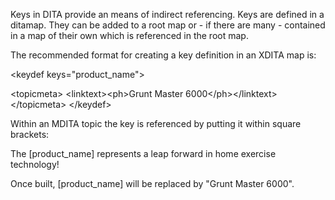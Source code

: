 <?xml version="1.0" encoding="UTF-8"?><?workdir /home/michael/Documents/ddac/ddac/temp/pdf?><?workdir-uri file:/home/michael/Documents/ddac/ddac/temp/pdf/?><?path2project?><?path2project-uri ./?><?path2rootmap-uri ./?><topic xmlns:ditaarch="http://dita.oasis-open.org/architecture/2005/" xmlns:dita-ot="http://dita-ot.sourceforge.net/ns/201007/dita-ot" class="- topic/topic " ditaarch:DITAArchVersion="1.2" domains="(topic hi-d) (topic ut-d) (topic indexing-d) (topic hazard-d) (topic abbrev-d) (topic pr-d) (topic sw-d) (topic ui-d)" id="using-keys-with-mdita" xtrf="file:/home/michael/Documents/ddac/ddac/MDITA-keys.md" xtrc="topic:1;182:3" specializations=""><title class="- topic/title " xtrf="file:/home/michael/Documents/ddac/ddac/MDITA-keys.md" xtrc="title:1;182:3">Using keys with MDITA</title><prolog class="- topic/prolog " xtrf="file:/home/michael/Documents/ddac/ddac/MDITA-keys.md" xtrc="prolog:1;182:3"><data class="- topic/data " name="id" value="MDITA-keys" xtrf="file:/home/michael/Documents/ddac/ddac/MDITA-keys.md" xtrc="data:1;182:3"/></prolog><body class="- topic/body " xtrf="file:/home/michael/Documents/ddac/ddac/MDITA-keys.md" xtrc="body:1;182:3"><p class="- topic/p " xtrf="file:/home/michael/Documents/ddac/ddac/MDITA-keys.md" xtrc="p:1;182:3">Keys in DITA provide an means of indirect referencing. Keys are defined in a ditamap. They can be added to a root map or - if there are many - contained in a map of their own which is referenced in the root map.</p><p class="- topic/p " xtrf="file:/home/michael/Documents/ddac/ddac/MDITA-keys.md" xtrc="p:2;182:3">The recommended format for creating a key definition in an XDITA map is:</p><codeblock class="+ topic/pre pr-d/codeblock " xml:space="preserve" xtrf="file:/home/michael/Documents/ddac/ddac/MDITA-keys.md" xtrc="codeblock:1;182:3">&lt;keydef keys="product_name"&gt;
  &lt;topicmeta&gt;
    &lt;linktext&gt;&lt;ph&gt;Grunt Master 6000&lt;/ph&gt;&lt;/linktext&gt;
  &lt;/topicmeta&gt;
&lt;/keydef&gt;</codeblock><p class="- topic/p " xtrf="file:/home/michael/Documents/ddac/ddac/MDITA-keys.md" xtrc="p:3;182:3">Within an MDITA topic the key is referenced by putting it within square brackets:</p><codeblock class="+ topic/pre pr-d/codeblock " xml:space="preserve" xtrf="file:/home/michael/Documents/ddac/ddac/MDITA-keys.md" xtrc="codeblock:2;182:3">The [product_name] represents a leap forward in home exercise technology! </codeblock><p class="- topic/p " xtrf="file:/home/michael/Documents/ddac/ddac/MDITA-keys.md" xtrc="p:4;182:3">Once built, <codeph class="+ topic/ph pr-d/codeph " xtrf="file:/home/michael/Documents/ddac/ddac/MDITA-keys.md" xtrc="codeph:1;182:3">[product_name]</codeph> will be replaced by "Grunt Master 6000".</p></body></topic>